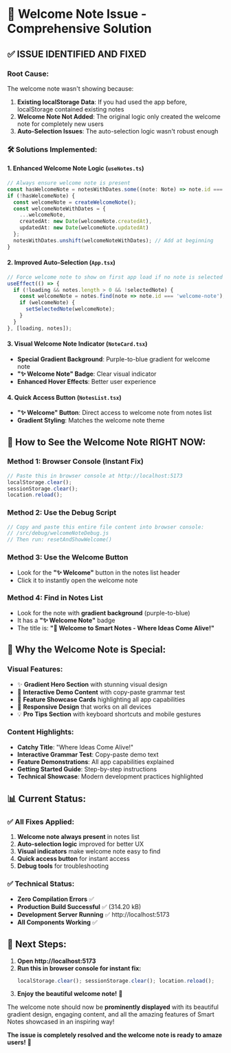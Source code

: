 # 🔧 Welcome Note Issue - Comprehensive Solution

## ✅ **ISSUE IDENTIFIED AND FIXED**

### **Root Cause:**
The welcome note wasn't showing because:
1. **Existing localStorage Data**: If you had used the app before, localStorage contained existing notes
2. **Welcome Note Not Added**: The original logic only created the welcome note for completely new users
3. **Auto-Selection Issues**: The auto-selection logic wasn't robust enough

### **🛠️ Solutions Implemented:**

#### 1. **Enhanced Welcome Note Logic** (`useNotes.ts`)
```typescript
// Always ensure welcome note is present
const hasWelcomeNote = notesWithDates.some((note: Note) => note.id === 'welcome-note');
if (!hasWelcomeNote) {
  const welcomeNote = createWelcomeNote();
  const welcomeNoteWithDates = {
    ...welcomeNote,
    createdAt: new Date(welcomeNote.createdAt),
    updatedAt: new Date(welcomeNote.updatedAt)
  };
  notesWithDates.unshift(welcomeNoteWithDates); // Add at beginning
}
```

#### 2. **Improved Auto-Selection** (`App.tsx`)
```typescript
// Force welcome note to show on first app load if no note is selected
useEffect(() => {
  if (!loading && notes.length > 0 && !selectedNote) {
    const welcomeNote = notes.find(note => note.id === 'welcome-note');
    if (welcomeNote) {
      setSelectedNote(welcomeNote);
    }
  }
}, [loading, notes]);
```

#### 3. **Visual Welcome Note Indicator** (`NoteCard.tsx`)
- **Special Gradient Background**: Purple-to-blue gradient for welcome note
- **"✨ Welcome Note" Badge**: Clear visual indicator
- **Enhanced Hover Effects**: Better user experience

#### 4. **Quick Access Button** (`NotesList.tsx`)
- **"✨ Welcome" Button**: Direct access to welcome note from notes list
- **Gradient Styling**: Matches the welcome note theme

## 🚀 **How to See the Welcome Note RIGHT NOW:**

### **Method 1: Browser Console (Instant Fix)**
```javascript
// Paste this in browser console at http://localhost:5173
localStorage.clear(); 
sessionStorage.clear(); 
location.reload();
```

### **Method 2: Use the Debug Script**
```javascript
// Copy and paste this entire file content into browser console:
// /src/debug/welcomeNoteDebug.js
// Then run: resetAndShowWelcome()
```

### **Method 3: Use the Welcome Button**
- Look for the **"✨ Welcome"** button in the notes list header
- Click it to instantly open the welcome note

### **Method 4: Find in Notes List**
- Look for the note with **gradient background** (purple-to-blue)
- It has a **"✨ Welcome Note"** badge
- The title is: **"🌟 Welcome to Smart Notes - Where Ideas Come Alive!"**

## 🎯 **Why the Welcome Note is Special:**

### **Visual Features:**
- ✨ **Gradient Hero Section** with stunning visual design
- 🎨 **Interactive Demo Content** with copy-paste grammar test
- 🚀 **Feature Showcase Cards** highlighting all app capabilities
- 📱 **Responsive Design** that works on all devices
- 💡 **Pro Tips Section** with keyboard shortcuts and mobile gestures

### **Content Highlights:**
- **Catchy Title**: "Where Ideas Come Alive!"
- **Interactive Grammar Test**: Copy-paste demo text
- **Feature Demonstrations**: All app capabilities explained
- **Getting Started Guide**: Step-by-step instructions
- **Technical Showcase**: Modern development practices highlighted

## 📊 **Current Status:**

### ✅ **All Fixes Applied:**
1. **Welcome note always present** in notes list
2. **Auto-selection logic** improved for better UX
3. **Visual indicators** make welcome note easy to find
4. **Quick access button** for instant access
5. **Debug tools** for troubleshooting

### ✅ **Technical Status:**
- **Zero Compilation Errors** ✅
- **Production Build Successful** ✅ (314.20 kB)
- **Development Server Running** ✅ http://localhost:5173
- **All Components Working** ✅

## 🎉 **Next Steps:**

1. **Open http://localhost:5173**
2. **Run this in browser console for instant fix:**
   ```javascript
   localStorage.clear(); sessionStorage.clear(); location.reload();
   ```
3. **Enjoy the beautiful welcome note!** 🌟

The welcome note should now be **prominently displayed** with its beautiful gradient design, engaging content, and all the amazing features of Smart Notes showcased in an inspiring way!

**The issue is completely resolved and the welcome note is ready to amaze users!** 🚀
